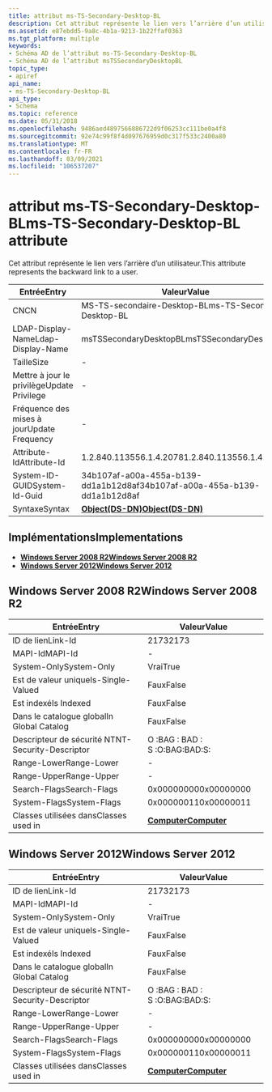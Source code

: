 ```yaml
---
title: attribut ms-TS-Secondary-Desktop-BL
description: Cet attribut représente le lien vers l’arrière d’un utilisateur. | attribut ms-TS-Secondary-Desktop-BL
ms.assetid: e87ebdd5-9a8c-4b1a-9213-1b22ffaf0363
ms.tgt_platform: multiple
keywords:
- Schéma AD de l’attribut ms-TS-Secondary-Desktop-BL
- Schéma AD de l’attribut msTSSecondaryDesktopBL
topic_type:
- apiref
api_name:
- ms-TS-Secondary-Desktop-BL
api_type:
- Schema
ms.topic: reference
ms.date: 05/31/2018
ms.openlocfilehash: 9486aed4897566886722d9f06253cc111be0a4f8
ms.sourcegitcommit: 92e74c99f8f4d097676959d0c317f533c2400a80
ms.translationtype: MT
ms.contentlocale: fr-FR
ms.lasthandoff: 03/09/2021
ms.locfileid: "106537207"
---
```

# <a name="ms-ts-secondary-desktop-bl-attribute"></a><span data-ttu-id="ac2b0-106">attribut ms-TS-Secondary-Desktop-BL</span><span class="sxs-lookup"><span data-stu-id="ac2b0-106">ms-TS-Secondary-Desktop-BL attribute</span></span>

<span data-ttu-id="ac2b0-107">Cet attribut représente le lien vers l’arrière d’un utilisateur.</span><span class="sxs-lookup"><span data-stu-id="ac2b0-107">This attribute represents the backward link to a user.</span></span>



| <span data-ttu-id="ac2b0-108">Entrée</span><span class="sxs-lookup"><span data-stu-id="ac2b0-108">Entry</span></span> | <span data-ttu-id="ac2b0-109">Valeur</span><span class="sxs-lookup"><span data-stu-id="ac2b0-109">Value</span></span> |
|-------------------|-----------------------------------------|
| <span data-ttu-id="ac2b0-110">CN</span><span class="sxs-lookup"><span data-stu-id="ac2b0-110">CN</span></span>                | <span data-ttu-id="ac2b0-111">MS-TS-secondaire-Desktop-BL</span><span class="sxs-lookup"><span data-stu-id="ac2b0-111">ms-TS-Secondary-Desktop-BL</span></span>              |
| <span data-ttu-id="ac2b0-112">LDAP-Display-Name</span><span class="sxs-lookup"><span data-stu-id="ac2b0-112">Ldap-Display-Name</span></span> | <span data-ttu-id="ac2b0-113">msTSSecondaryDesktopBL</span><span class="sxs-lookup"><span data-stu-id="ac2b0-113">msTSSecondaryDesktopBL</span></span>                  |
| <span data-ttu-id="ac2b0-114">Taille</span><span class="sxs-lookup"><span data-stu-id="ac2b0-114">Size</span></span>              | \-                                      |
| <span data-ttu-id="ac2b0-115">Mettre à jour le privilège</span><span class="sxs-lookup"><span data-stu-id="ac2b0-115">Update Privilege</span></span>  | \-                                      |
| <span data-ttu-id="ac2b0-116">Fréquence des mises à jour</span><span class="sxs-lookup"><span data-stu-id="ac2b0-116">Update Frequency</span></span>  | \-                                      |
| <span data-ttu-id="ac2b0-117">Attribute-Id</span><span class="sxs-lookup"><span data-stu-id="ac2b0-117">Attribute-Id</span></span>      | <span data-ttu-id="ac2b0-118">1.2.840.113556.1.4.2078</span><span class="sxs-lookup"><span data-stu-id="ac2b0-118">1.2.840.113556.1.4.2078</span></span>                 |
| <span data-ttu-id="ac2b0-119">System-ID-GUID</span><span class="sxs-lookup"><span data-stu-id="ac2b0-119">System-Id-Guid</span></span>    | <span data-ttu-id="ac2b0-120">34b107af-a00a-455a-b139-dd1a1b12d8af</span><span class="sxs-lookup"><span data-stu-id="ac2b0-120">34b107af-a00a-455a-b139-dd1a1b12d8af</span></span>    |
| <span data-ttu-id="ac2b0-121">Syntaxe</span><span class="sxs-lookup"><span data-stu-id="ac2b0-121">Syntax</span></span>            | [<span data-ttu-id="ac2b0-122">**Object(DS-DN)**</span><span class="sxs-lookup"><span data-stu-id="ac2b0-122">**Object(DS-DN)**</span></span>](s-object-ds-dn.md) |



## <a name="implementations"></a><span data-ttu-id="ac2b0-123">Implémentations</span><span class="sxs-lookup"><span data-stu-id="ac2b0-123">Implementations</span></span>

-   [<span data-ttu-id="ac2b0-124">**Windows Server 2008 R2**</span><span class="sxs-lookup"><span data-stu-id="ac2b0-124">**Windows Server 2008 R2**</span></span>](#windows-server-2008-r2)
-   [<span data-ttu-id="ac2b0-125">**Windows Server 2012**</span><span class="sxs-lookup"><span data-stu-id="ac2b0-125">**Windows Server 2012**</span></span>](#windows-server-2012)

## <a name="windows-server-2008-r2"></a><span data-ttu-id="ac2b0-126">Windows Server 2008 R2</span><span class="sxs-lookup"><span data-stu-id="ac2b0-126">Windows Server 2008 R2</span></span>



| <span data-ttu-id="ac2b0-127">Entrée</span><span class="sxs-lookup"><span data-stu-id="ac2b0-127">Entry</span></span> | <span data-ttu-id="ac2b0-128">Valeur</span><span class="sxs-lookup"><span data-stu-id="ac2b0-128">Value</span></span> |
|------------------------|-------------------------------------------|
| <span data-ttu-id="ac2b0-129">ID de lien</span><span class="sxs-lookup"><span data-stu-id="ac2b0-129">Link-Id</span></span>                | <span data-ttu-id="ac2b0-130">2173</span><span class="sxs-lookup"><span data-stu-id="ac2b0-130">2173</span></span>                                      |
| <span data-ttu-id="ac2b0-131">MAPI-Id</span><span class="sxs-lookup"><span data-stu-id="ac2b0-131">MAPI-Id</span></span>                | \-                                        |
| <span data-ttu-id="ac2b0-132">System-Only</span><span class="sxs-lookup"><span data-stu-id="ac2b0-132">System-Only</span></span>            | <span data-ttu-id="ac2b0-133">Vrai</span><span class="sxs-lookup"><span data-stu-id="ac2b0-133">True</span></span>                                      |
| <span data-ttu-id="ac2b0-134">Est de valeur unique</span><span class="sxs-lookup"><span data-stu-id="ac2b0-134">Is-Single-Valued</span></span>       | <span data-ttu-id="ac2b0-135">Faux</span><span class="sxs-lookup"><span data-stu-id="ac2b0-135">False</span></span>                                     |
| <span data-ttu-id="ac2b0-136">Est indexé</span><span class="sxs-lookup"><span data-stu-id="ac2b0-136">Is Indexed</span></span>             | <span data-ttu-id="ac2b0-137">Faux</span><span class="sxs-lookup"><span data-stu-id="ac2b0-137">False</span></span>                                     |
| <span data-ttu-id="ac2b0-138">Dans le catalogue global</span><span class="sxs-lookup"><span data-stu-id="ac2b0-138">In Global Catalog</span></span>      | <span data-ttu-id="ac2b0-139">Faux</span><span class="sxs-lookup"><span data-stu-id="ac2b0-139">False</span></span>                                     |
| <span data-ttu-id="ac2b0-140">Descripteur de sécurité NT</span><span class="sxs-lookup"><span data-stu-id="ac2b0-140">NT-Security-Descriptor</span></span> | <span data-ttu-id="ac2b0-141">O :BAG : BAD : S :</span><span class="sxs-lookup"><span data-stu-id="ac2b0-141">O:BAG:BAD:S:</span></span>                              |
| <span data-ttu-id="ac2b0-142">Range-Lower</span><span class="sxs-lookup"><span data-stu-id="ac2b0-142">Range-Lower</span></span>            | \-                                        |
| <span data-ttu-id="ac2b0-143">Range-Upper</span><span class="sxs-lookup"><span data-stu-id="ac2b0-143">Range-Upper</span></span>            | \-                                        |
| <span data-ttu-id="ac2b0-144">Search-Flags</span><span class="sxs-lookup"><span data-stu-id="ac2b0-144">Search-Flags</span></span>           | <span data-ttu-id="ac2b0-145">0x00000000</span><span class="sxs-lookup"><span data-stu-id="ac2b0-145">0x00000000</span></span>                                |
| <span data-ttu-id="ac2b0-146">System-Flags</span><span class="sxs-lookup"><span data-stu-id="ac2b0-146">System-Flags</span></span>           | <span data-ttu-id="ac2b0-147">0x00000011</span><span class="sxs-lookup"><span data-stu-id="ac2b0-147">0x00000011</span></span>                                |
| <span data-ttu-id="ac2b0-148">Classes utilisées dans</span><span class="sxs-lookup"><span data-stu-id="ac2b0-148">Classes used in</span></span>        | [<span data-ttu-id="ac2b0-149">**Computer**</span><span class="sxs-lookup"><span data-stu-id="ac2b0-149">**Computer**</span></span>](c-computer.md)<br/> |



## <a name="windows-server-2012"></a><span data-ttu-id="ac2b0-150">Windows Server 2012</span><span class="sxs-lookup"><span data-stu-id="ac2b0-150">Windows Server 2012</span></span>



| <span data-ttu-id="ac2b0-151">Entrée</span><span class="sxs-lookup"><span data-stu-id="ac2b0-151">Entry</span></span> | <span data-ttu-id="ac2b0-152">Valeur</span><span class="sxs-lookup"><span data-stu-id="ac2b0-152">Value</span></span> |
|------------------------|-------------------------------------------|
| <span data-ttu-id="ac2b0-153">ID de lien</span><span class="sxs-lookup"><span data-stu-id="ac2b0-153">Link-Id</span></span>                | <span data-ttu-id="ac2b0-154">2173</span><span class="sxs-lookup"><span data-stu-id="ac2b0-154">2173</span></span>                                      |
| <span data-ttu-id="ac2b0-155">MAPI-Id</span><span class="sxs-lookup"><span data-stu-id="ac2b0-155">MAPI-Id</span></span>                | \-                                        |
| <span data-ttu-id="ac2b0-156">System-Only</span><span class="sxs-lookup"><span data-stu-id="ac2b0-156">System-Only</span></span>            | <span data-ttu-id="ac2b0-157">Vrai</span><span class="sxs-lookup"><span data-stu-id="ac2b0-157">True</span></span>                                      |
| <span data-ttu-id="ac2b0-158">Est de valeur unique</span><span class="sxs-lookup"><span data-stu-id="ac2b0-158">Is-Single-Valued</span></span>       | <span data-ttu-id="ac2b0-159">Faux</span><span class="sxs-lookup"><span data-stu-id="ac2b0-159">False</span></span>                                     |
| <span data-ttu-id="ac2b0-160">Est indexé</span><span class="sxs-lookup"><span data-stu-id="ac2b0-160">Is Indexed</span></span>             | <span data-ttu-id="ac2b0-161">Faux</span><span class="sxs-lookup"><span data-stu-id="ac2b0-161">False</span></span>                                     |
| <span data-ttu-id="ac2b0-162">Dans le catalogue global</span><span class="sxs-lookup"><span data-stu-id="ac2b0-162">In Global Catalog</span></span>      | <span data-ttu-id="ac2b0-163">Faux</span><span class="sxs-lookup"><span data-stu-id="ac2b0-163">False</span></span>                                     |
| <span data-ttu-id="ac2b0-164">Descripteur de sécurité NT</span><span class="sxs-lookup"><span data-stu-id="ac2b0-164">NT-Security-Descriptor</span></span> | <span data-ttu-id="ac2b0-165">O :BAG : BAD : S :</span><span class="sxs-lookup"><span data-stu-id="ac2b0-165">O:BAG:BAD:S:</span></span>                              |
| <span data-ttu-id="ac2b0-166">Range-Lower</span><span class="sxs-lookup"><span data-stu-id="ac2b0-166">Range-Lower</span></span>            | \-                                        |
| <span data-ttu-id="ac2b0-167">Range-Upper</span><span class="sxs-lookup"><span data-stu-id="ac2b0-167">Range-Upper</span></span>            | \-                                        |
| <span data-ttu-id="ac2b0-168">Search-Flags</span><span class="sxs-lookup"><span data-stu-id="ac2b0-168">Search-Flags</span></span>           | <span data-ttu-id="ac2b0-169">0x00000000</span><span class="sxs-lookup"><span data-stu-id="ac2b0-169">0x00000000</span></span>                                |
| <span data-ttu-id="ac2b0-170">System-Flags</span><span class="sxs-lookup"><span data-stu-id="ac2b0-170">System-Flags</span></span>           | <span data-ttu-id="ac2b0-171">0x00000011</span><span class="sxs-lookup"><span data-stu-id="ac2b0-171">0x00000011</span></span>                                |
| <span data-ttu-id="ac2b0-172">Classes utilisées dans</span><span class="sxs-lookup"><span data-stu-id="ac2b0-172">Classes used in</span></span>        | [<span data-ttu-id="ac2b0-173">**Computer**</span><span class="sxs-lookup"><span data-stu-id="ac2b0-173">**Computer**</span></span>](c-computer.md)<br/> |



 

 





